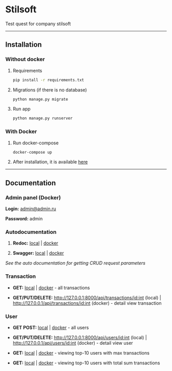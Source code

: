 # Stilsoft

Test quest for company stilsoft

<hr/>

## Installation

### Without docker

1) Requirements
    ```bash
    pip install -r requirements.txt
    ```
   
2) Migrations (if there is no database)
   ```bash
   python manage.py migrate
   ```
   
3) Run app
   ```bash 
   python manage.py runserver 
   ```

### With Docker
1) Run docker-compose
   ```bash 
   docker-compose up
   ````
2) After installation, it is available <a href="http://127.0.0.1">here</a>

<hr/>

## Documentation

### Admin panel (Docker)

**Login:** admin@admin.ru

**Password:** admin

### Autodocumentation

1) **Redoc:** <a href="http://127.0.0.1:8000/redoc/">local</a> | <a href="http://127.0.0.1/redoc/">docker</a>

2) **Swagger:** <a href="http://127.0.0.1:8000/swagger/">local</a> | <a href="http://127.0.0.1/swagger/">docker</a>

*See the auto documentation for getting CRUD request parameters*

### Transaction
* **GET:** <a href="http://127.0.0.1:8000/api/transactions/">local</a> | <a href="http://127.0.0.1/api/transactions/">docker</a> - all transactions

* **GET/PUT/DELETE:** http://127.0.0.1:8000/api/transactions/<id:int> (local) | http://127.0.0.1/api/transactions/<id:int> (docker) - detail view transaction

### User
* **GET POST:** <a href="http://127.0.0.1:8000/api/users/">local</a> | <a href="http://127.0.0.1/api/users/">docker</a> - all users

* **GET/PUT/DELETE:** http://127.0.0.1:8000/api/users/<id:int> (local) | http://127.0.0.1/api/users/<id:int> (docker) - detail view user

* **GET:** <a href="http://127.0.0.1:8000/api/users/top-max/">local</a> | <a href="http://127.0.0.1/api/users/top-max/">docker</a> - viewing top-10 users with max transactions

* **GET:** <a href="http://127.0.0.1:8000/api/users/top-max/">local</a> | <a href="http://127.0.0.1/api/users/top-max/">docker</a> - viewing top-10 users with total sum transactions


